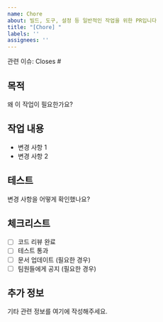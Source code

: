 ```yaml
---
name: Chore
about: 빌드, 도구, 설정 등 일반적인 작업을 위한 PR입니다
title: "[Chore] "
labels: ''
assignees: ''
---
```


관련 이슈: Closes #

## 목적

왜 이 작업이 필요한가요?

## 작업 내용

- 변경 사항 1
- 변경 사항 2

## 테스트

변경 사항을 어떻게 확인했나요?

## 체크리스트

- [ ] 코드 리뷰 완료
- [ ] 테스트 통과
- [ ] 문서 업데이트 (필요한 경우)
- [ ] 팀원들에게 공지 (필요한 경우)

## 추가 정보

기타 관련 정보를 여기에 작성해주세요.
